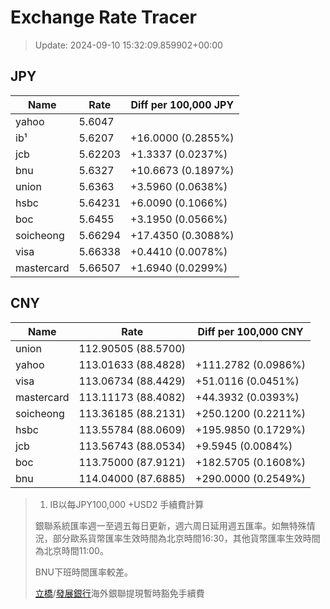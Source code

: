 # Exchange Rate Tracer

> Update: 2024-09-10 15:32:09.859902+00:00

## JPY

| Name       |    Rate | Diff per 100,000 JPY   |
|------------|---------|------------------------|
| yahoo      | 5.6047  |                        |
| ib¹        | 5.6207  | +16.0000 (0.2855%)     |
| jcb        | 5.62203 | +1.3337 (0.0237%)      |
| bnu        | 5.6327  | +10.6673 (0.1897%)     |
| union      | 5.6363  | +3.5960 (0.0638%)      |
| hsbc       | 5.64231 | +6.0090 (0.1066%)      |
| boc        | 5.6455  | +3.1950 (0.0566%)      |
| soicheong  | 5.66294 | +17.4350 (0.3088%)     |
| visa       | 5.66338 | +0.4410 (0.0078%)      |
| mastercard | 5.66507 | +1.6940 (0.0299%)      |

## CNY

| Name       | Rate                | Diff per 100,000 CNY   |
|------------|---------------------|------------------------|
| union      | 112.90505	(88.5700) |                        |
| yahoo      | 113.01633	(88.4828) | +111.2782 (0.0986%)    |
| visa       | 113.06734	(88.4429) | +51.0116 (0.0451%)     |
| mastercard | 113.11173	(88.4082) | +44.3932 (0.0393%)     |
| soicheong  | 113.36185	(88.2131) | +250.1200 (0.2211%)    |
| hsbc       | 113.55784	(88.0609) | +195.9850 (0.1729%)    |
| jcb        | 113.56743	(88.0534) | +9.5945 (0.0084%)      |
| boc        | 113.75000	(87.9121) | +182.5705 (0.1608%)    |
| bnu        | 114.04000	(87.6885) | +290.0000 (0.2549%)    |


> 1. IB以每JPY100,000 +USD2 手續費計算
>
> 銀聯系統匯率週一至週五每日更新，週六周日延用週五匯率。如無特殊情況，部分歐系貨幣匯率生效時間為北京時間16:30，其他貨幣匯率生效時間為北京時間11:00。
>
> BNU下班時間匯率較差。
>
> [立橋](https://www.wlbank.com.mo/uploads/ueditor/file/20181211/1544536513900230.pdf)/[發展銀行](https://www.mdb.com.mo/Service_Charges_20230728.pdf)海外銀聯提現暫時豁免手續費

